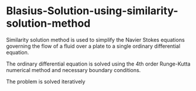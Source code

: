 # Blasius-Solution-using-similarity-solution-method

Similarity solution method is used to simplify the Navier Stokes equations governing the flow of a fluid over a plate 
to a single ordinary differential equation.

The ordinary differential equation is solved using the 4th order Runge-Kutta numerical method and necessary boundary conditions.

The problem is solved iteratively

